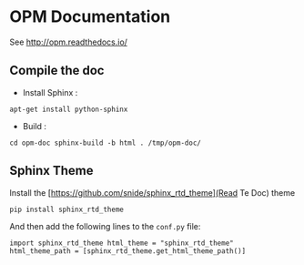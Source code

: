 OPM Documentation
=======

See http://opm.readthedocs.io/


Compile the doc
-----------------------------------

* Install Sphinx :

``
	apt-get install python-sphinx
``

* Build :

``
	cd opm-doc
	sphinx-build -b html . /tmp/opm-doc/
``

Sphinx Theme
------------------------------------------------------------

Install the [https://github.com/snide/sphinx_rtd_theme](Read Te Doc) theme

``
        pip install sphinx_rtd_theme
``

And then add the following lines to the ``conf.py`` file:

``
import sphinx_rtd_theme
html_theme = "sphinx_rtd_theme"
html_theme_path = [sphinx_rtd_theme.get_html_theme_path()]
``
